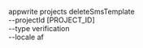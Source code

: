 appwrite projects deleteSmsTemplate \
        --projectId [PROJECT_ID] \
        --type verification \
        --locale af
